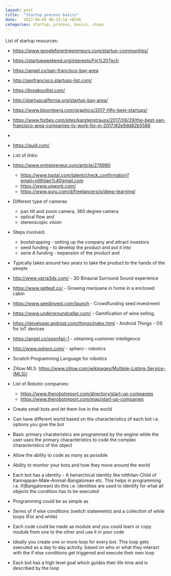 ```yaml
---
layout: post
title:  "Startup process basics"
date:   2017-04-05 00:33:14 +0530
categories: startup, process, basics, steps
---
```



#### 

List of startup resources:
- https://www.googleforentrepreneurs.com/startup-communities/
- https://startupweekend.org/interests/Fin%20Tech
- https://angel.co/san-francisco-bay-area
- http://sanfrancisco.startups-list.com/
- https://breakoutlist.com/
- http://startupcalifornia.org/startup-bay-area/
- https://www.bloomberg.com/graphics/2017-fifty-best-startups/
- https://www.forbes.com/sites/karstenstrauss/2017/06/29/the-best-san-francisco-area-companies-to-work-for-in-2017/#2e9dd82b5586
- 

- https://quid.com/

- List of links:
- https://www.entrepreneur.com/article/276990
	- https://www.toptal.com/talent/check_confirmation?email=nitthilan%40gmail.com
	- https://www.upwork.com/
	- https://www.guru.com/d/freelancers/q/deep-learning/

- Different type of cameras
    - pan tilt and zoom camera, 360 degree camera
    - optical flow and 
    - stereoscopic vision
- Steps involved:
    - bootstrapping - setting up the company and attract investors
    - seed funding - to develop the product and put it into 
    - serie A funding - expansion of the product and
- Typically takes around two years to take the product to the hands of the people




- http://www.yarra3dx.com/ - 3D Binaural Surround Sound experience
- https://www.getleaf.co/ - Growing marijuana in home in a enclosed cabin
- https://www.seedinvest.com/launch - Crowdfunding seed investment
- https://www.undergroundcellar.com/ - Gamification of wine selling.
- https://developer.android.com/things/index.html - Android Things - OS for IoT devices
- https://angel.co/openfan-1 - obtaining customer intelligence
- http://www.sphero.com/ - sphero - robotics
- Scratch Programming Language for robotics
- Zillow MLS: https://www.zillow.com/wikipages/Multiple-Listing-Service-(MLS)/
- List of Robotic companies: 
    - https://www.therobotreport.com/directory/start-up-companies
    - https://www.therobotreport.com/map/start-up-companies

- Create small bots and let them live in the world
- Can have different world based on the characteristics of each bot i.e. options you give the bot
- Basic primary charateristics are programmed by the engine while the user uses the primary characteristics to code the complex characteristics of the object
- Allow the ability to code as many as possible
- Ability to monitor your bots and how they move around the world
- Each bot has a identity - A heirarchical identity like nitthilan-Child of Kannappan-Male-Animal-Bangalorean etc. This helps in programming i.e. if(Bangalorean) do this i.e. identities are used to identify for what all objects the condition has to be executed
- Programming could be as simple as 
- Series of if else conditions (switch statements) and a collection of while loops (For and while)
- Each code could be made as module and you could learn or copy module from one to the other and use it in your code
- Ideally you create one or more loop for every bot. This loop gets executed as a day to day activity. based on who or what they interact with the if else conditions get triggered and execute their own loop
- Each bot has a high level goal which guides their life time and is described by the loop

